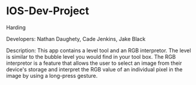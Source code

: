 # IOS-Dev-Project
Harding

Developers:  Nathan Daughety, Cade Jenkins, Jake Black

Description:
  This app contains a level tool and an RGB interpretor.  The level
is similar to the bubble level you would find in your tool box.  The
RGB interpretor is a feature that allows the user to select an image
from their device's storage and interpret the RGB value of an individual
pixel in the image by using a long-press gesture.

